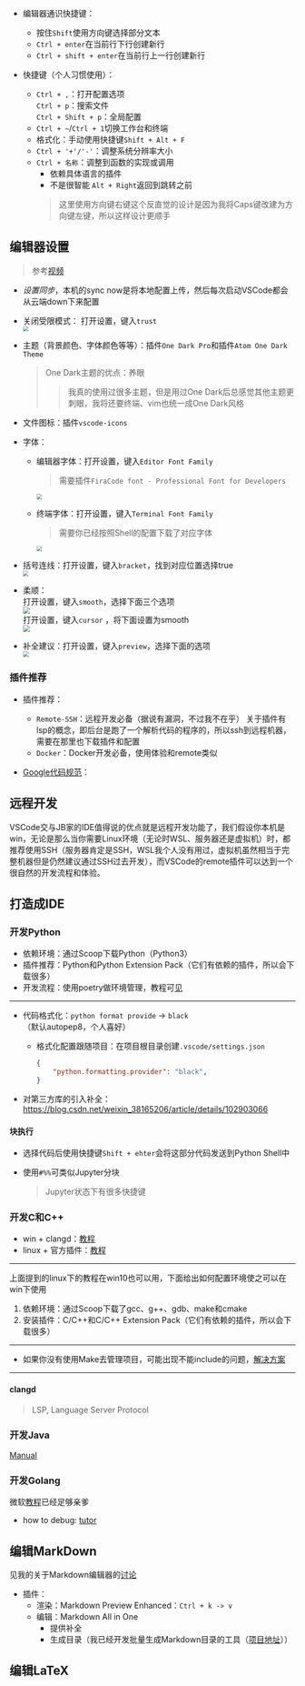 + 编辑器通识快捷键：
	+ 按住`Shift`使用方向键选择部分文本
	+ `Ctrl + enter`在当前行下行创建新行
	+ `Ctrl + shift + enter`在当前行上一行创建新行

+ 快捷键（个人习惯使用）：
	+ `Ctrl + ,`：打开配置选项  
		`Ctrl + p`：搜索文件  
		`Ctrl + Shift + p`：全局配置
	+ `Ctrl + ~`/`Ctrl + 1`切换工作台和终端
	+ 格式化：手动使用快捷键`Shift + Alt + F`
	+ `Ctrl + '+'/'-'`：调整系统分辨率大小
	+ `Ctrl + 名称`：调整到函数的实现或调用
		+ 依赖具体语言的插件
		+ 不是很智能
		`Alt + Right`返回到跳转之前
		>这里使用方向键右键这个反直觉的设计是因为我将Caps键改建为方向键左键，所以这样设计更顺手

## 编辑器设置
>参考[视频](https://www.bilibili.com/video/BV1YG4y1v7uB/)

+ *设置同步*，本机的sync now是将本地配置上传，然后每次启动VSCode都会从云端down下来配置
+ 关闭受限模式：
	打开设置，键入`trust`  
	<img src="https://cdn.jsdelivr.net/gh/zweix123/CS-notes@master/resource/blog/vscode受限模式关闭.png" style="zoom:59%;" div align=center />
+ 主题（背景颜色、字体颜色等等）：插件`One Dark Pro`和插件`Atom One Dark Theme`
	>One Dark主题的优点：养眼
	>>我真的使用过很多主题，但是用过One Dark后总感觉其他主题更刺眼，我将还要终端、vim也统一成One Dark风格
+ 文件图标：插件`vscode-icons`
+ 字体：
	+ 编辑器字体：打开设置，键入`Editor Font Family`  
		>需要插件`FiraCode font - Professional Font for Developers`

		<img src="https://cdn.jsdelivr.net/gh/zweix123/CS-notes@master/resource/blog/编辑器字体.png" style="zoom:60%;" div align=center />

	+ 终端字体：打开设置，键入`Terminal Font Family`  
		>需要你已经按照Shell的配置下载了对应字体

		<img src="https://cdn.jsdelivr.net/gh/zweix123/CS-notes@master/resource/blog/终端字体.png" style="zoom:57.5%;" div align=center />
		
+ 括号连线：打开设置，键入`bracket`，找到对应位置选择true  
	<img src="https://cdn.jsdelivr.net/gh/zweix123/CS-notes@master/resource/blog/branket.png" style="zoom:60%;" div align=center />
+ 柔顺：  
	打开设置，键入`smooth`，选择下面三个选项  
	<img src="https://cdn.jsdelivr.net/gh/zweix123/CS-notes@master/resource/blog/smooth.png" style="zoom:79%;" div align=center />  
	打开设置，键入`cursor` ，将下面设置为smooth  
	<img src="https://cdn.jsdelivr.net/gh/zweix123/CS-notes@master/resource/blog/cursor smooth.png" style="zoom:75%;" div align=center />  
+ 补全建议：打开设置，键入`preview`，选择下面的选项  
	<img src="https://cdn.jsdelivr.net/gh/zweix123/CS-notes@master/resource/blog/suggest perview.png" style="zoom:64%;" div align=center />

### 插件推荐

+ 插件推荐：
	+ `Remote-SSH`：远程开发必备（据说有漏洞，不过我不在乎）
		关于插件有lsp的概念，即后台是跑了一个解析代码的程序的，所以ssh到远程机器，需要在那里也下载插件和配置
	+ `Docker`：Docker开发必备，使用体验和remote类似

+ [Google代码规范](https://zh-google-styleguide.readthedocs.io/en/latest/)：

## 远程开发
VSCode交与JB家的IDE值得说的优点就是远程开发功能了，我们假设你本机是win，无论是那么当你需要Linux环境（无论时WSL、服务器还是虚拟机）时，都推荐使用SSH（服务器肯定是SSH，WSL我个人没有用过，虚拟机虽然相当于完整机器但是仍然建议通过SSH过去开发），而VSCode的remote插件可以达到一个很自然的开发流程和体验。

## 打造成IDE

### 开发Python

+ 依赖环境：通过Scoop下载Python（Python3）
+ 插件推荐：Python和Python Extension Pack（它们有依赖的插件，所以会下载很多）
+ 开发流程：使用poetry做环境管理，教程可[见](https://github.com/zweix123/CS-notes/blob/master/Programing-Language/Python/poetry.md)
---
+ 代码格式化：`python format provide` -> `black`（默认autopep8，个人喜好）
	+ 格式化配置跟随项目：在项目根目录创建`.vscode/settings.json`
		```json
		{
			"python.formatting.provider": "black",
		}
		```

+ 对第三方库的引入补全：https://blog.csdn.net/weixin_38165206/article/details/102903066

#### 块执行

+ 选择代码后使用快捷键`Shift + ehter`会将这部分代码发送到Python Shell中

+ 使用`#%%`可类似Jupyter分块
	>Jupyter状态下有很多快捷键


### 开发C和C++
+ win + clangd：[教程](https://windowsmacos-vscode-c-llvm-clang-clangd-lldb.readthedocs.io/index.html)
+ linux + 官方插件：[教程](https://www.bilibili.com/video/BV1YG4y1v7uB)
---
上面提到的linux下的教程在win10也可以用，下面给出如何配置环境使之可以在win下使用
1. 依赖环境：通过Scoop下载了gcc、g++、gdb、make和cmake
2. 安装插件：C/C++和C/C++ Extension Pack（它们有依赖的插件，所以会下载很多）
---
+ 如果你没有使用Make去管理项目，可能出现不能include的问题，[解决方案](https://blog.csdn.net/qq_44078824/article/details/119904218)
---
#### clangd
>LSP, Language Server Protocol

### 开发Java
[Manual](https://scoop-docs.vercel.app/docs/guides/Java.html)

### 开发Golang

微软[教程](https://learn.microsoft.com/zh-cn/azure/developer/go/configure-visual-studio-code)已经足够亲爹
+ how to debug: [tutor](https://www.digitalocean.com/community/tutorials/debugging-go-code-with-visual-studio-code)

## 编辑MarkDown
见我的关于Markdown编辑器的[讨论](https://github.com/zweix123/CS-notes/blob/master/Missing-Semester/Markdown.md)

+ 插件：
	+ 渲染：Markdown Preview Enhanced：`Ctrl + k -> v`
	+ 编辑：Markdown All in One
		+ 提供补全
		+ 生成目录（我已经开发批量生成Markdown目录的工具（[项目地址](https://github.com/zweix123/md-admin)））

## 编辑LaTeX